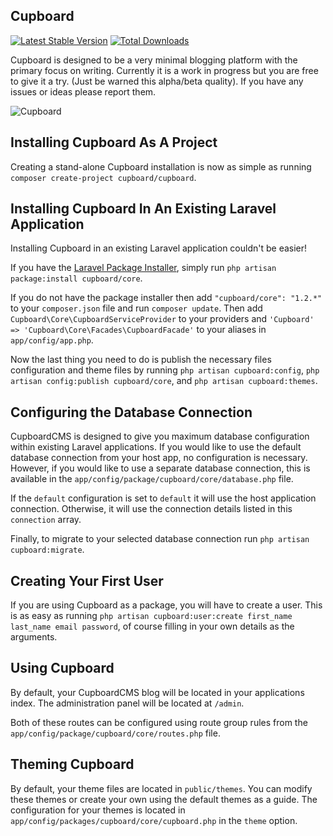 ## Cupboard

[![Latest Stable Version](https://poser.pugx.org/cupboard/core/v/stable)](https://packagist.org/packages/cupboard/core) [![Total Downloads](https://poser.pugx.org/cupboard/core/downloads)](https://packagist.org/packages/cupboard/core)

Cupboard is designed to be a very minimal blogging platform with the primary focus on writing. Currently it is a work in progress but you are free to give it a try. (Just be warned this alpha/beta quality). If you have any issues or ideas please report them.

![Cupboard](http://cupboardcms.com/media/cupboard-air-large.png)


Installing Cupboard As A Project
---------------------------------------

Creating a stand-alone Cupboard installation is now as simple as running `composer create-project cupboard/cupboard`. 


Installing Cupboard In An Existing Laravel Application
---------------------------------------

Installing Cupboard in an existing Laravel application couldn't be easier!

If you have the [Laravel Package Installer](https://github.com/rtablada/package-installer), simply run `php artisan package:install cupboard/core`.

If you do not have the package installer then add  `"cupboard/core": "1.2.*"` to your `composer.json` file and run `composer update`.
Then add `Cupboard\Core\CupboardServiceProvider` to your providers and `'Cupboard' => 'Cupboard\Core\Facades\CupboardFacade'` to your aliases in `app/config/app.php`.

Now the last thing you need to do is publish the necessary files configuration and theme files by running `php artisan cupboard:config`, `php artisan config:publish cupboard/core`, and `php artisan cupboard:themes`.

Configuring the Database Connection
---------------------------------------

CupboardCMS is designed to give you maximum database configuration within existing Laravel applications.
If you would like to use the default database connection from your host app, no configuration is necessary.
However, if you would like to use a separate database connection, this is available in the `app/config/package/cupboard/core/database.php` file.

If the `default` configuration is set to `default` it will use the host application connection. Otherwise, it will use the connection details listed in this `connection` array.

Finally, to migrate to your selected database connection run `php artisan cupboard:migrate`.

Creating Your First User
---------------------------------------

If you are using Cupboard as a package, you will have to create a user.
This is as easy as running `php artisan cupboard:user:create first_name last_name email password`, of course filling in your own details as the arguments.

Using Cupboard
---------------------------------------

By default, your CupboardCMS blog will be located in your applications index.
The administration panel will be located at `/admin`.

Both of these routes can be configured using route group rules from the `app/config/package/cupboard/core/routes.php` file.

Theming Cupboard
---------------------------------------
By default, your theme files are located in `public/themes`.
You can modify these themes or create your own using the default themes as a guide.
The configuration for your themes is located in `app/config/packages/cupboard/core/cupboard.php` in the `theme` option.
